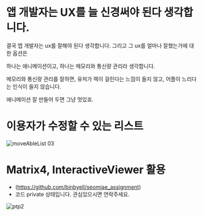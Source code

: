 # 앱 개발자는 UX를 늘 신경써야 된다 생각합니다.

결국 앱 개발자는 ux를 잘해야 된다 생각합니다.
그리고 그 ux를 얼마나 잘했는가에 대한 옵션은

하나는 애니메이션이고,
하나는 메모리와 통신량 관리라 생각합니다.

메모리와 통신량 관리를 잘하면, 유저가 렉이 걸린다는 느낌이 들지 않고, 어플이 느리다는 인식이 들지 않습니다.

애니메이션 잘 만들어 두면
그냥 멋있죠.


# 이용자가 수정할 수 있는 리스트
![moveAbleList 03](https://github.com/binbyell/ptp2/assets/101085803/e58550c4-227c-4421-ac30-c76da3424825)

# Matrix4, InteractiveViewer 활용
- (https://github.com/binbyell/seomjae_assignment)
- 코드 private 상태입니다. 관심있으시면 연락주세요.

![ptp2](https://github.com/binbyell/ptp2/assets/101085803/f4811528-764a-493c-b51e-22b6657104a3)

